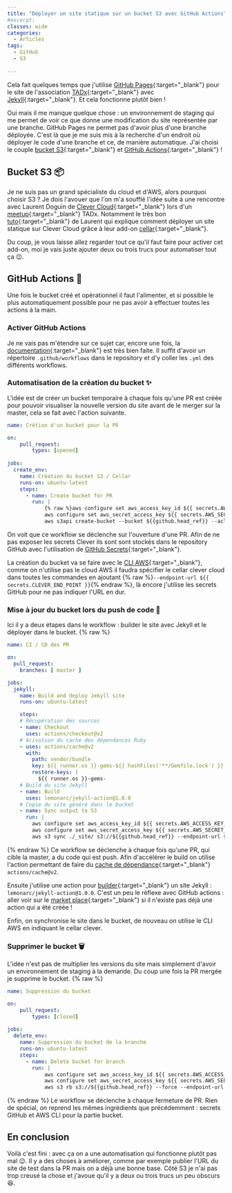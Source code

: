 ```yaml
---
title: "Déployer un site statique sur un bucket S3 avec GitHub Actions"
#excerpt: 
classes: wide
categories:
  - Articles
tags:
  - GitHub
  - S3
   
---
```

Cela fait quelques temps que j'utilise [GitHub Pages](https://pages.github.com/){:target="_blank"} pour le site de l'association [TADx](www.tadx.fr){:target="_blank"} avec [Jekyll](https://jekyllrb.com/){:target="_blank"}.
Et cela fonctionne plutôt bien !

Oui mais il me manque quelque chose : un environnement de staging qui me permet de voir ce que donne une modification du site représentée par une branche.
GitHub Pages ne permet pas d'avoir plus d'une branche déployée. 
C'est là que je me suis mis à la recherche d'un endroit où déployer le code d'une branche et ce, de manière automatique.
J'ai choisi le couple [bucket S3](https://docs.aws.amazon.com/AmazonS3/latest/dev/UsingBucket.html){:target="_blank"} et [GitHub Actions](https://github.com/features/actions){:target="_blank"} !

## Bucket S3 📦
Je ne suis pas un grand spécialiste du cloud et d'AWS, alors pourquoi choisir S3 ? 
Je dois l'avouer que l'on m'a soufflé l'idée suite à une rencontre avec Laurent Doguin de [Clever Cloud](https://www.clever-cloud.com/){:target="_blank"} lors d'un [meetup](https://www.tadx.fr/2020/11/22/13-eme-event.html){:target="_blank"} TADx. 
Notamment le très bon [tuto](https://www.clever-cloud.com/blog/engineering/2020/06/24/deploy-cellar-s3-static-site/){:target="_blank"} de Laurent qui explique comment déployer un site statique sur Clever Cloud grâce à leur add-on [cellar](https://www.clever-cloud.com/doc/deploy/addon/cellar/){:target="_blank"}.

Du coup, je vous laisse allez regarder tout ce qu'il faut faire pour activer cet add-on, moi je vais juste ajouter deux ou trois trucs pour automatiser tout ça :wink:.

## GitHub Actions :rocket:
Une fois le bucket créé et opérationnel il faut l'alimenter, et si possible le plus automatiquement possible pour ne pas avoir à effectuer toutes les actions à la main.

### Activer GitHub Actions 
Je ne vais pas m'étendre sur ce sujet car, encore une fois, la [documentation](https://docs.github.com/en/free-pro-team@latest/actions){:target="_blank"} est très bien faite.
Il suffit d'avoir un répertoire `.github/workflows` dans le repository et d'y coller les `.yml` des différents workflows.

### Automatisation de la création du bucket ✨
L'idée est de créer un bucket temporaire à chaque fois qu'une PR est créée pour pouvoir visualiser la nouvelle version du site avant de le merger sur la master, cela se fait avec l'action suivante.
```yml
name: Crétion d'un bucket pour la PR

on:
    pull_request:
        types: [opened]
    
jobs:
  create_env:
    name: Création du bucket S3 / Cellar
    runs-on: ubuntu-latest
    steps:
      - name: Create bucket for PR
        run: |
            {% raw %}aws configure set aws_access_key_id ${{ secrets.AWS_ACCESS_KEY_ID }}
            aws configure set aws_secret_access_key ${{ secrets.AWS_SECRET_ACCESS_KEY }}
            aws s3api create-bucket --bucket ${{github.head_ref}} --acl public-read --endpoint-url ${{ secrets.CLEVER_END_POINT }} > /dev/null{% endraw %}
```
On voit que ce workflow se déclenche sur l'ouverture d'une PR.
Afin de ne pas exposer les secrets Clever ils sont sont stockés dans le repository GitHub avec l'utilisation de [GitHub Secrets](https://docs.github.com/en/free-pro-team@latest/actions/reference/encrypted-secrets){:target="_blank"}.

La création du bucket va se faire avec le [CLI AWS](https://aws.amazon.com/cli/){:target="_blank"}, comme on n'utilise pas le cloud AWS il faudra spécifier le cellar clever cloud dans toutes les commandes en ajoutant {% raw %}`--endpoint-url ${{ secrets.CLEVER_END_POINT }}`{% endraw %}, là encore j'utilise les secrets GitHub pour ne pas indiquer l'URL en dur.

### Mise à jour du bucket lors du push de code 🔁
Ici il y a deux étapes dans le workflow : builder le site avec Jekyll et le déployer dans le bucket.
{% raw %}
```yml
name: CI / CD des PR

on:
  pull_request:
    branches: [ master ]

jobs:
  jekyll:
    name: Build and deploy Jekyll site
    runs-on: ubuntu-latest

    steps:
    # Récupération des sources
    - name: Checkout
      uses: actions/checkout@v2
    # Acivation du cache des dépendances Ruby
    - uses: actions/cache@v2
      with:
        path: vendor/bundle
        key: ${{ runner.os }}-gems-${{ hashFiles('**/Gemfile.lock') }}
        restore-keys: |
          ${{ runner.os }}-gems-
    # Build du site Jekyll
    - name: Build
      uses: lemonarc/jekyll-action@1.0.0
    # Copie du site généré dans le bucket
    - name: Sync output to S3   
      run: |
        aws configure set aws_access_key_id ${{ secrets.AWS_ACCESS_KEY_ID }}
        aws configure set aws_secret_access_key ${{ secrets.AWS_SECRET_ACCESS_KEY }}
        aws s3 sync ./_site/ s3://${{github.head_ref}} --endpoint-url ${{ secrets.CLEVER_END_POINT }} --acl public-read
```
{% endraw %}
Ce workflow se déclenche à chaque fois qu'une PR, qui cible la master, a du code qui est push.
Afin d'accélérer le build on utilise l'action permettant de faire du [cache de dépendance](https://github.com/actions/cache){:target="_blank"} `actions/cache@v2`.

Ensuite j'utilise une action pour [builder](https://github.com/lemonarc/jekyll-action){:target="_blank"} un site Jekyll : `lemonarc/jekyll-action@1.0.0`.
C'est un peu le réflexe avec GitHub actions : aller voir sur le [market place](https://github.com/marketplace?type=actions){:target="_blank"} si il n'existe pas déjà une action qui a été créée !
 
Enfin, on synchronise le site dans le bucket, de nouveau on utilise le CLI AWS en indiquant le cellar clever.
 
### Supprimer le bucket 🗑️

L'idée n'est pas de multiplier les versions du site mais simplement d'avoir un environnement de staging à la demande.
Du coup une fois la PR mergée je supprime le bucket.
{% raw %}
```yml
name: Suppression du bucket

on:
    pull_request:
        types: [closed]
    
jobs:
  delete_env:
    name: Suppression du bucket de la branche
    runs-on: ubuntu-latest
    steps:
      - name: Delete bucket for branch
        run: |
            aws configure set aws_access_key_id ${{ secrets.AWS_ACCESS_KEY_ID }}
            aws configure set aws_secret_access_key ${{ secrets.AWS_SECRET_ACCESS_KEY }}
            aws s3 rb s3://${{github.head_ref}} --force --endpoint-url ${{ secrets.CLEVER_END_POINT }}
```
{% endraw %}
Le workflow se déclenche à chaque fermeture de PR.
Rien de spécial, on reprend les mêmes ingrédients que précédemment : secrets GitHub et AWS CLI pour la partie bucket.

## En conclusion
Voilà c'est fini : avec ça on a une automatisation qui fonctionne plutôt pas mal :wink:.
Il y a des choses à améliorer, comme par exemple publier l'URL du site de test dans la PR mais on a déjà une bonne base. 
Côté S3 je n'ai pas trop creusé la chose et j'avoue qu'il y a deux ou trois trucs un peu obscurs :laughing:.
